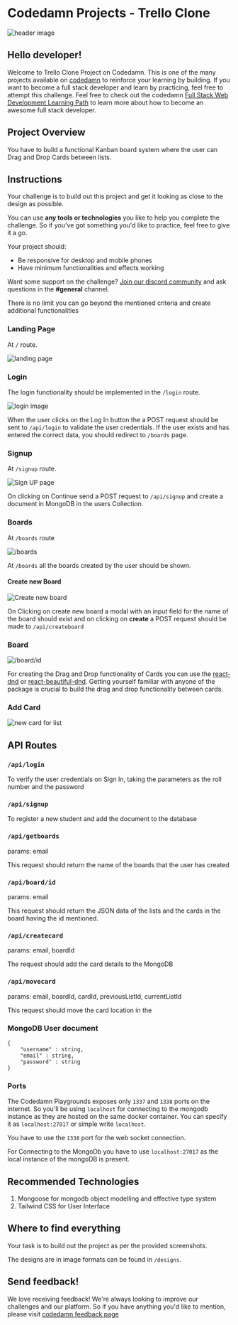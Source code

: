 # Codedamn Projects - Trello Clone

![header image](https://raw.githubusercontent.com/codedamn-projects/trello-clone/master/designs/Moving%20Cards.gif)
## Hello developer!

Welcome to Trello Clone Project on Codedamn. This is one of the many projects available on [codedamn](https://codedamn.com/projects) to reinforce your learning by building. If you want to become a full stack developer and learn by practicing, feel free to attempt this challenge. Feel free to check out the codedamn [Full Stack Web Development Learning Path](https://codedamn.com/learning-paths/fullstack) to learn more about how to become an awesome full stack developer.

## Project Overview

You have to build a functional Kanban board system where the user can Drag and Drop Cards between lists. 

## Instructions

Your challenge is to build out this project and get it looking as close to the design as possible.

You can use **any tools or technologies** you like to help you complete the challenge. So if you've got something you'd like to practice, feel free to give it a go.

Your project should:

-   Be responsive for desktop and mobile phones
-   Have minimum functionalities and effects working

Want some support on the challenge? [Join our discord community](https://cdm.sh/discord) and ask questions in the **#general** channel.

There is no limit you can go beyond the mentioned criteria and create additional functionalities

### Landing Page

At `/` route.

![landing page](https://raw.githubusercontent.com/codedamn-projects/trello-clone/master/designs/Home.png)

### Login

The login functionality should be implemented in the `/login` route.

![login image](https://raw.githubusercontent.com/codedamn-projects/trello-clone/master/designs/Login%20%5BDesktop%7D.png)

When the user clicks on the Log In button the a POST request should be sent to `/api/login` to validate the user credentials. If the user exists and has entered the correct data, you should redirect to `/boards` page. 

### Signup

At `/signup` route.

![Sign UP page](https://raw.githubusercontent.com/codedamn-projects/trello-clone/master/designs/Sign%20Up%20%20%5BDesktop%5D.png)

On clicking on Continue send a POST request to `/api/signup` and create a document in MongoDB in the users Collection. 
### Boards
At `/boards` route

![/boards](https://raw.githubusercontent.com/codedamn-projects/trello-clone/master/designs/Boards%20%5BDesktop%5D.png)

At `/boards` all the boards created by the user should be shown.

#### Create new Board
![Create new board](https://raw.githubusercontent.com/codedamn-projects/trello-clone/master/designs/Create%20Board%20Modal.png)

On Clicking on create new board a modal with an input field for the name of the board should exist and on clicking on **create** a POST request should be made to `/api/createboard` 

### Board

![/board/id](https://raw.githubusercontent.com/codedamn-projects/trello-clone/master/designs/Board%20%5BDesktop%5D.png)

For creating the Drag and Drop functionality of Cards you can use the [react-dnd](https://www.npmjs.com/package/react-dnd) or [react-beautiful-dnd](https://www.npmjs.com/package/react-beautiful-dnd). Getting yourself familiar with anyone of the package is crucial to build the drag and drop functionality between cards. 

### Add Card

![new card for list](https://raw.githubusercontent.com/codedamn-projects/trello-clone/master/designs/New%20Card%20%5BDesktop%5D.png)
## API Routes 

### `/api/login`

To verify the user credentials on Sign In, taking the parameters as the roll number and the password 

### `/api/signup` 

To register a new student and add the document to the database

### `/api/getboards` 
params: email

This request should return the name of the boards that the user has created 

### `/api/board/id` 

params: email

This request should return the JSON data of the lists and the cards in the board having the id mentioned.

### `/api/createcard`

params: email, boardId

The request should add the card details to the MongoDB 

### `/api/movecard`

params: email, boardId, cardId, previousListId, currentListId

This request should move the card location in the 



### MongoDB User document
```
{ 
    "username" : string,
    "email" : string,
    "password" : string
}
```


### Ports 
The Codedamn Playgrounds exposes only `1337` and `1338` ports on the internet. So you'll be using `localhost` for connecting to the mongodb instance as they are hosted on the same docker container. You can specify it as `localhost:27017` or simple write `localhost`. 

You have to use the `1338` port for the web socket connection. 

For Connecting to the MongoDb you have to use  `localhost:27017` as the local instance of the mongoDB is present.
## Recommended Technologies 

1. Mongoose for mongodb object modelling and effective type system 
1. Tailwind CSS for User Interface

## Where to find everything

Your task is to build out the project as per the provided screenshots.

The designs are in image formats can be found in `/designs`.



## Send feedback!

We love receiving feedback! We're always looking to improve our challenges and our platform. So if you have anything you'd like to mention, please visit [codedamn feedback page](https://codedamn.com/contact)